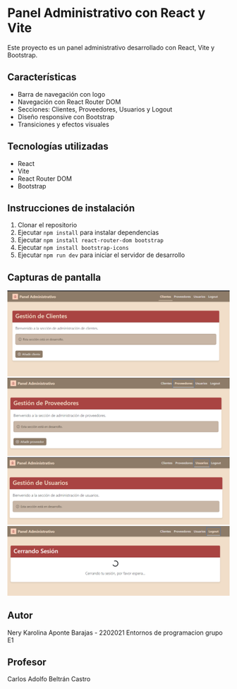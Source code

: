 # Panel Administrativo con React y Vite

Este proyecto es un panel administrativo desarrollado con React, Vite y Bootstrap.

## Características

- Barra de navegación con logo
- Navegación con React Router DOM
- Secciones: Clientes, Proveedores, Usuarios y Logout
- Diseño responsive con Bootstrap
- Transiciones y efectos visuales

## Tecnologías utilizadas

- React
- Vite
- React Router DOM
- Bootstrap

## Instrucciones de instalación

1. Clonar el repositorio
2. Ejecutar `npm install` para instalar dependencias
3. Ejecutar `npm install react-router-dom bootstrap`
4. Ejecutar `npm install bootstrap-icons`
5. Ejecutar `npm run dev` para iniciar el servidor de desarrollo

## Capturas de pantalla

![Sección clientes](image-1.png)
![Sección Proveedores](image-2.png)
![Sección Ususarios](image-3.png)
![Sección Logout](image-4.png)

## Autor

Nery Karolina Aponte Barajas - 2202021
Entornos de programacion grupo E1

## Profesor

Carlos Adolfo Beltrán Castro